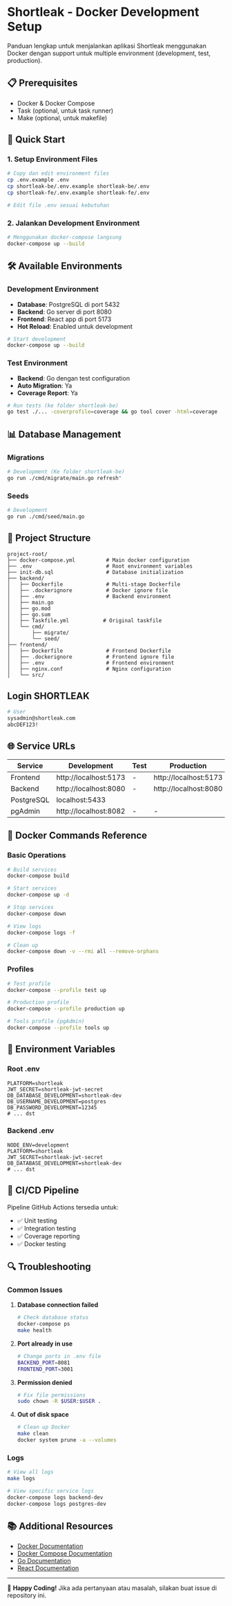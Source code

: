 # Shortleak - Docker Development Setup

Panduan lengkap untuk menjalankan aplikasi Shortleak menggunakan Docker dengan support untuk multiple environment (development, test, production).

## 📋 Prerequisites

- Docker & Docker Compose
- Task (optional, untuk task runner)
- Make (optional, untuk makefile)

## 🚀 Quick Start

### 1. Setup Environment Files

```bash
# Copy dan edit environment files
cp .env.example .env
cp shortleak-be/.env.example shortleak-be/.env
cp shortleak-fe/.env.example shortleak-fe/.env

# Edit file .env sesuai kebutuhan
```

### 2. Jalankan Development Environment

```bash
# Menggunakan docker-compose langsung
docker-compose up --build
```

## 🛠 Available Environments

### Development Environment
- **Database**: PostgreSQL di port 5432
- **Backend**: Go server di port 8080  
- **Frontend**: React app di port 5173
- **Hot Reload**: Enabled untuk development

```bash
# Start development
docker-compose up --build
```

### Test Environment
- **Backend**: Go dengan test configuration
- **Auto Migration**: Ya
- **Coverage Report**: Ya

```bash
# Run tests (ke folder shortleak-be)
go test ./... -coverprofile=coverage && go tool cover -html=coverage
```

## 📊 Database Management

### Migrations

```bash
# Development (Ke folder shortleak-be)
go run ./cmd/migrate/main.go refresh"
```

### Seeds

```bash
# Development
go run ./cmd/seed/main.go
```

## 📁 Project Structure

```
project-root/
├── docker-compose.yml          # Main docker configuration
├── .env                        # Root environment variables
├── init-db.sql                 # Database initialization
├── backend/
│   ├── Dockerfile              # Multi-stage Dockerfile
│   ├── .dockerignore           # Docker ignore file
│   ├── .env                    # Backend environment
│   ├── main.go
│   ├── go.mod
│   ├── go.sum
│   ├── Taskfile.yml           # Original taskfile
│   └── cmd/
│       ├── migrate/
│       └── seed/
├── frontend/
│   ├── Dockerfile              # Frontend Dockerfile
│   ├── .dockerignore           # Frontend ignore file
│   ├── .env                    # Frontend environment
│   ├── nginx.conf              # Nginx configuration
│   └── src/
```
## Login SHORTLEAK

```bash
# User
sysadmin@shortleak.com
abcDEF123!
```

## 🌐 Service URLs

| Service | Development | Test | Production |
|---------|------------|------|------------|
| Frontend | http://localhost:5173 | - | http://localhost:5173 |
| Backend | http://localhost:8080 | - | http://localhost:8080 |
| PostgreSQL | localhost:5433
| pgAdmin | http://localhost:8082 | - | - |

## 🐳 Docker Commands Reference

### Basic Operations

```bash
# Build services
docker-compose build

# Start services
docker-compose up -d

# Stop services
docker-compose down

# View logs
docker-compose logs -f

# Clean up
docker-compose down -v --rmi all --remove-orphans
```

### Profiles

```bash
# Test profile
docker-compose --profile test up

# Production profile
docker-compose --profile production up

# Tools profile (pgAdmin)
docker-compose --profile tools up
```

## 📝 Environment Variables

### Root .env
```env
PLATFORM=shortleak
JWT_SECRET=shortleak-jwt-secret
DB_DATABASE_DEVELOPMENT=shortleak-dev
DB_USERNAME_DEVELOPMENT=postgres
DB_PASSWORD_DEVELOPMENT=12345
# ... dst
```

### Backend .env
```env
NODE_ENV=development
PLATFORM=shortleak
JWT_SECRET=shortleak-jwt-secret
DB_DATABASE_DEVELOPMENT=shortleak-dev
# ... dst
```

## 🚀 CI/CD Pipeline

Pipeline GitHub Actions tersedia untuk:
- ✅ Unit testing
- ✅ Integration testing  
- ✅ Coverage reporting
- ✅ Docker testing

## 🔍 Troubleshooting

### Common Issues

1. **Database connection failed**
   ```bash
   # Check database status
   docker-compose ps
   make health
   ```

2. **Port already in use**
   ```bash
   # Change ports in .env file
   BACKEND_PORT=8081
   FRONTEND_PORT=3001
   ```

3. **Permission denied**
   ```bash
   # Fix file permissions
   sudo chown -R $USER:$USER .
   ```

4. **Out of disk space**
   ```bash
   # Clean up Docker
   make clean
   docker system prune -a --volumes
   ```

### Logs

```bash
# View all logs
make logs

# View specific service logs
docker-compose logs backend-dev
docker-compose logs postgres-dev
```

## 📚 Additional Resources

- [Docker Documentation](https://docs.docker.com/)
- [Docker Compose Documentation](https://docs.docker.com/compose/)
- [Go Documentation](https://golang.org/doc/)
- [React Documentation](https://reactjs.org/docs/)

---

🎉 **Happy Coding!** Jika ada pertanyaan atau masalah, silakan buat issue di repository ini.
